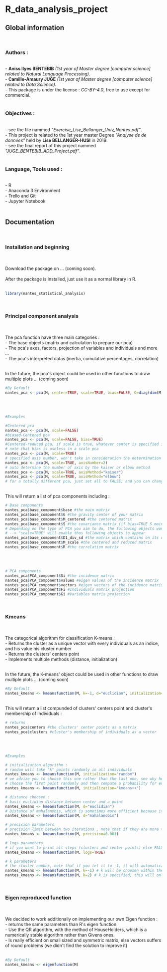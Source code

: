 # R_data_analysis_project

## Global information
<br/>

### Authors :
<br/>
- <b>Aniss Ilyes BENTEBIB</b> <i>(1st year of Master degree [computer science] related to Natural Language Processing)</i>.<br/>
- <b>Camille-Amaury JUGE</b> <i>(1st year of Master degree [computer science] related to Data Science)</i>.<br/>
- This package is under the license : <i>CC-BY-4.0</i>, free to use except for commercial.<br/><br/>

### Objectives :
<br/>
- see the file nammed <i>"Exercise_Lise_Bellanger_Univ_Nantes.pdf"</i>.<br/>
- This project is related to the 1st year master Degree <i>"Analyse de de données"</i> held by <b>Lise BELLANGER-HUSI</b> in 2019.<br/>
- see the final report of this project nammed <i>"JUGE_BENTEBIB_ADD_Project.pdf"</i>.<br/><br/>

### Language, Tools used :
<br/>
- R<br/>
- Anaconda 3 Environment<br/>
- Trello and Git<br/>
- Jupyter Notebook <br/><br/>

## Documentation
<br/>

### Installation and beginning
<br/>
<br/>
Download the package on ... (coming soon).
<br/>
<br/>
After the package is installed, just use it as a normal library in R.
<br/>
<br/>

```R
library(nantes_statistical_analysis)
```
<br/>

### Principal component analysis 
<br/>
<br/>
The pca function have three main categories :<br/>
- The base objects (matrix and calculation to prepare our pca)<br/>
- The pca's axes, factors, projection of variables and individuals and more ...<br/>
- The pca's interpreted datas (inertia, cumulative percentages, correlation)<br/><br/>

In the future, the pca's object could be used in other functions to draw multiple plots ... (coming soon)
<br/>

```R
#By Default
nantes_pca <- pca(M, center=TRUE, scale=TRUE, bias=FALSE, Q=diag(dim(M)[2]), D=(1/dim(M)[1])*diag(dim(M)[1]), axisMethod="kaiser", axisNumber=-1)
```

<br/>
<br/>

```R
#Examples

#Centered pca
nantes_pca <- pca(M, scale=FALSE)
#biased-Centered pca
nantes_pca <- pca(M, scale=FALSE, bias=TRUE)
#Centered-reduced pca, if scale is true, whatever center is specified it will be also true
# note that bias is useless in a scale pca
nantes_pca <- pca(M, scale=TRUE)
# specified axis number, won't take in consideration the determination algorithm for the number of axis
nantes_pca <- pca(M, scale=TRUE, axisNumber=2)
# auto determine the number of axis by the kaiser or elbow method
nantes_pca <- pca(M, scale=TRUE, axisMethod="kaiser")
nantes_pca <- pca(M, scale=TRUE, axisMethod="elbow")
# for a totally different pca, just set all to FALSE, and you can change the individuals metric matrix D, and variables metric matrix Q
```

<br/>
This will return a list of pca components including :
<br/>

```R
# Base components
nantes_pca$base_component$base #the main matrix
nantes_pca$base_component$G #the gravity center of your matrix
nantes_pca$base_component$M_centered #the centered matrix
nantes_pca$base_component$S #the covariance matrix (if bias=TRUE S main diagonal is the biaised variance 1/n)
# Depending on the type of PCA you aim to do, the following objects won't appear
# --> "scale=TRUE" will enable thos following objects to appear
nantes_pca$base_component$D1_div_sd #the matrix which contains on its diagonal the (1/standard deviation) of the column 
nantes_pca$base_component$M_scale #the centered and reduced matrix
nantes_pca$base_component$R #the correlation matrix
```

<br/>
<br/>

```R
# PCA components
nantes_pca$PCA_component$Si #the incidence matrix
nantes_pca$PCA_component$values #eigen values of the incidence matrix
nantes_pca$PCA_component$vectors #eigen vectors of the incidence matrix
nantes_pca$PCA_component$Fi #Individuals matrix projection
nantes_pca$PCA_component$Gi #Variables matrix projection
```

<br/>

### Kmeans 

<br/>
<br/>
The categorical algorithm for classification K-means  :<br/>
- Returns the cluster as a unique vector with every individuals as an indice, and his value his cluster number<br/>
- Returns the clusters' centers point<br/>
- Implements multiple methods (distance, initialization) <br/><br/>

In the future, the K-means' object could be used in other functions to draw multiple plots ... (coming soon)
<br/>

```R
#By Default
nantes_kmeans <- kmeansfunction(M, k=-1, d="euclidian", initialization="random", precision=0.001, logs=FALSE)
```

<br/>
This will return a list compunded of clusters' centers point and cluster's membership of individuals :
<br/>

```R
# returns
nantes_pca$centers #the clusters' center points as a matrix
nantes_pca$clusters #cluster's membership of individuals as a vector
```

<br/>
<br/>

```R
#Examples

# initialization algorithm :
# random will take "k" points randomly in all individuals
nantes_kmeans <- kmeansfunction(M, initialization="random")
# we advize you to choose this one rather than the last one, see why here : https://en.wikipedia.org/wiki/K-means%2B%2B
# choose the first point randomly and then compute a probability for every other point regarding to the euclidian distance
nantes_kmeans <- kmeansfunction(M, initialization="kmeans++")

# distance choosen :
# basic euclidian distance between center and a point
nantes_kmeans <- kmeansfunction(M, d="euclidian")
# Distance of mahalanobis, which is sometimes more efficient because it doesn't take an account of outliers
nantes_kmeans <- kmeansfunction(M, d="mahalanobis")

# precision parameters
# precision limit between two iterations , note that if they are more than 1000 iterations it will stops even precision is not respected
nantes_kmeans <- kmeansfunction(M, precision=0.001)

# logs parameters
# if you want to print all steps (clusters and center points) else FALSE
nantes_kmeans <- kmeansfunction(M, logs=TRUE)

# k parameters
# the cluster number, note that if you let it to -1, it will automatically do 1:k clusters and choose the best one
nantes_kmeans <- kmeansfunction(M, k=-1) # k will be choosen within the algorithm
nantes_kmeans <- kmeansfunction(M, k=2) # k is specified, this will only create two clusters
```

<br/>

### Eigen reproduced function

<br/>
<br/>
We decided to work additionally on implementing our own Eigen function  :<br/>
- returns the same parameters than R's eigen function<br/>
- Use the QR algorithm, with the method of HouseHolders, which is a numerically stable algorithm rather than Givens ones.<br/>
- Is really efficient on small sized and symmetric matrix, else vectors suffers of round problems (we didn't find the solution to improve it) <br/><br/>


```R
#By Default
nantes_kmeans <- eigenfunction(M)
```